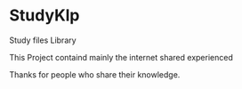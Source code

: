 # StudyKlp
Study files Library

This Project containd mainly the internet shared experienced 

Thanks for people who share their knowledge.
